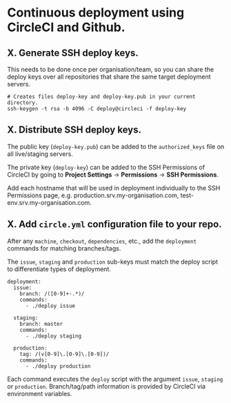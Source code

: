# Continuous deployment using CircleCI and Github.

## X. Generate SSH deploy keys.

This needs to be done once per organisation/team, so you can share the deploy keys over all repositories that share the same target deployment servers.

```
# Creates files deploy-key and deploy-key.pub in your current directory.
ssh-keygen -t rsa -b 4096 -C deploy@circleci -f deploy-key
```

## X. Distribute SSH deploy keys.

The public key (`deploy-key.pub`) can be added to the `authorized_keys` file on all live/staging servers.

The private key (`deploy-key`) can be added to the SSH Permissions of CircleCI by going to **Project Settings** -> **Permissions** -> **SSH Permissions**.

Add each hostname that will be used in deployment individually to the SSH Permissions page, e.g. production.srv.my-organisation.com, test-env.srv.my-organisation.com.

## X. Add `circle.yml` configuration file to your repo.

After any `machine`, `checkout`, `dependencies`, etc., add the `deployment` commands for matching branches/tags.

The `issue`, `staging` and `production` sub-keys must match the deploy script to differentiate types of deployment.

```
deployment:
  issue:
    branch: /([0-9]+-.*)/
    commands:
      - ./deploy issue

  staging:
    branch: master
    commands:
      - ./deploy staging

  production:
    tag: /(v[0-9]\.[0-9]\.[0-9])/
    commands:
      - ./deploy production
```

Each command executes the `deploy` script with the argument `issue`, `staging` or `production`. Branch/tag/path information is provided by CircleCI via environment variables.